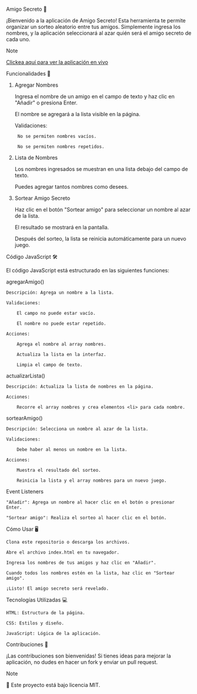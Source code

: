 Amigo Secreto 🎁

¡Bienvenido a la aplicación de Amigo Secreto! Esta herramienta te permite organizar un sorteo aleatorio entre tus amigos. Simplemente ingresa los nombres, y la aplicación seleccionará al azar quién será el amigo secreto de cada uno.

>[!Note]
>[Clickea aquí para ver la aplicación en vivo](https://challenge-amigo-secreto-alura-seven.vercel.app/)

Funcionalidades 🚀
1. Agregar Nombres

    Ingresa el nombre de un amigo en el campo de texto y haz clic en "Añadir" o presiona Enter.

    El nombre se agregará a la lista visible en la página.

    Validaciones:

        No se permiten nombres vacíos.

        No se permiten nombres repetidos.

2. Lista de Nombres

    Los nombres ingresados se muestran en una lista debajo del campo de texto.

    Puedes agregar tantos nombres como desees.

3. Sortear Amigo Secreto

    Haz clic en el botón "Sortear amigo" para seleccionar un nombre al azar de la lista.

    El resultado se mostrará en la pantalla.

    Después del sorteo, la lista se reinicia automáticamente para un nuevo juego.

Código JavaScript 🛠️

El código JavaScript está estructurado en las siguientes funciones:

agregarAmigo()

    Descripción: Agrega un nombre a la lista.

    Validaciones:

        El campo no puede estar vacío.

        El nombre no puede estar repetido.

    Acciones:

        Agrega el nombre al array nombres.

        Actualiza la lista en la interfaz.

        Limpia el campo de texto.

actualizarLista()

    Descripción: Actualiza la lista de nombres en la página.

    Acciones:

        Recorre el array nombres y crea elementos <li> para cada nombre.

sortearAmigo()

    Descripción: Selecciona un nombre al azar de la lista.

    Validaciones:

        Debe haber al menos un nombre en la lista.

    Acciones:

        Muestra el resultado del sorteo.

        Reinicia la lista y el array nombres para un nuevo juego.

Event Listeners

    "Añadir": Agrega un nombre al hacer clic en el botón o presionar Enter.

    "Sortear amigo": Realiza el sorteo al hacer clic en el botón.

Cómo Usar 🖥️

    Clona este repositorio o descarga los archivos.

    Abre el archivo index.html en tu navegador.

    Ingresa los nombres de tus amigos y haz clic en "Añadir".

    Cuando todos los nombres estén en la lista, haz clic en "Sortear amigo".

    ¡Listo! El amigo secreto será revelado.

Tecnologías Utilizadas 💻

    HTML: Estructura de la página.

    CSS: Estilos y diseño.

    JavaScript: Lógica de la aplicación.

Contribuciones 🤝

¡Las contribuciones son bienvenidas! Si tienes ideas para mejorar la aplicación, no dudes en hacer un fork y enviar un pull request.

>[!Note]
>📄 Este proyecto está bajo licencia MIT.



